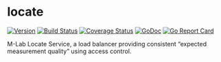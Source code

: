 # locate

[![Version](https://img.shields.io/github/tag/m-lab/locate.svg)](https://github.com/m-lab/locate/releases) [![Build Status](https://travis-ci.com/m-lab/locate.svg?branch=master)](https://travis-ci.com/m-lab/locate) [![Coverage Status](https://coveralls.io/repos/m-lab/locate/badge.svg?branch=master)](https://coveralls.io/github/m-lab/locate?branch=master) [![GoDoc](https://godoc.org/github.com/m-lab/locate?status.svg)](https://godoc.org/github.com/m-lab/locate) [![Go Report Card](https://goreportcard.com/badge/github.com/m-lab/locate)](https://goreportcard.com/report/github.com/m-lab/locate)

M-Lab Locate Service, a load balancer providing consistent “expected
measurement quality” using access control.
